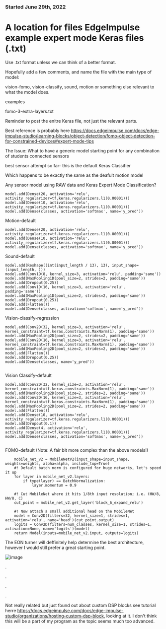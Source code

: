 
### Started June 29th, 2022


# A location for files EdgeImpulse example expert mode Keras files (.txt) 

Use .txt format unless we can think of a better format.

Hopefully add a few comments, and name the file with the main type of model:

vision-fomo, vision-classify, sound, motion or something else relevant to what the model does.

examples

fomo-3-extra-layers.txt


Reminder to post the enitre Keras file, not just the relevant parts.


Best reference is probably here https://docs.edgeimpulse.com/docs/edge-impulse-studio/learning-blocks/object-detection/fomo-object-detection-for-constrained-devices#expert-mode-tips

The Issue: What to have a generic model starting point for any combination of students connected sensors

best sensor attempt so far- this is the default Keras Classifier

Which happens to be exactly the same as the deafult motion model

Any sensor model using RAW data and Keras Expert Mode Classification?

```
model.add(Dense(20, activation='relu', activity_regularizer=tf.keras.regularizers.l1(0.00001)))
model.add(Dense(10, activation='relu', activity_regularizer=tf.keras.regularizers.l1(0.00001)))
model.add(Dense(classes, activation='softmax', name='y_pred'))

```




Motion-default
```
model.add(Dense(20, activation='relu', activity_regularizer=tf.keras.regularizers.l1(0.00001)))
model.add(Dense(10, activation='relu', activity_regularizer=tf.keras.regularizers.l1(0.00001)))
model.add(Dense(classes, activation='softmax', name='y_pred'))

```

Sound-default
```
model.add(Reshape((int(input_length / 13), 13), input_shape=(input_length, )))
model.add(Conv1D(8, kernel_size=3, activation='relu', padding='same'))
model.add(MaxPooling1D(pool_size=2, strides=2, padding='same'))
model.add(Dropout(0.25))
model.add(Conv1D(16, kernel_size=3, activation='relu', padding='same'))
model.add(MaxPooling1D(pool_size=2, strides=2, padding='same'))
model.add(Dropout(0.25))
model.add(Flatten())
model.add(Dense(classes, activation='softmax', name='y_pred'))

```

Vision-classify-regression
```
model.add(Conv2D(32, kernel_size=3, activation='relu', kernel_constraint=tf.keras.constraints.MaxNorm(1), padding='same'))
model.add(MaxPooling2D(pool_size=2, strides=2, padding='same'))
model.add(Conv2D(16, kernel_size=3, activation='relu', kernel_constraint=tf.keras.constraints.MaxNorm(1), padding='same'))
model.add(MaxPooling2D(pool_size=2, strides=2, padding='same'))
model.add(Flatten())
model.add(Dropout(0.25))
model.add(Dense(classes, name='y_pred'))


```

Vision Classify-default
```
model.add(Conv2D(32, kernel_size=3, activation='relu', kernel_constraint=tf.keras.constraints.MaxNorm(1), padding='same'))
model.add(MaxPooling2D(pool_size=2, strides=2, padding='same'))
model.add(Conv2D(16, kernel_size=3, activation='relu', kernel_constraint=tf.keras.constraints.MaxNorm(1), padding='same'))
model.add(MaxPooling2D(pool_size=2, strides=2, padding='same'))
model.add(Flatten())
model.add(Dense(10, activation='relu', activity_regularizer=tf.keras.regularizers.l1(0.00001)))
model.add(Dropout(0.1))
model.add(Dense(4, activation='relu', activity_regularizer=tf.keras.regularizers.l1(0.00001)))
model.add(Dense(classes, activation='softmax', name='y_pred'))


```



FOMO-default (Note: A fair bit more complex than the above models!)

```
    mobile_net_v2 = MobileNetV2(input_shape=input_shape, weights=weights, alpha=alpha, include_top=True)
    #! Default batch norm is configured for huge networks, let's speed it up
    for layer in mobile_net_v2.layers:
        if type(layer) == BatchNormalization:
            layer.momentum = 0.9
            
    #! Cut MobileNet where it hits 1/8th input resolution; i.e. (HW/8, HW/8, C)
    cut_point = mobile_net_v2.get_layer('block_6_expand_relu')
    
    #! Now attach a small additional head on the MobileNet
    model = Conv2D(filters=32, kernel_size=1, strides=1, activation='relu', name='head')(cut_point.output)
    logits = Conv2D(filters=num_classes, kernel_size=1, strides=1, activation=None, name='logits')(model)
    return Model(inputs=mobile_net_v2.input, outputs=logits)
```

The EON turner will deffinitely help determine the best architecture, however I would still prefer a great starting point.


![image](https://user-images.githubusercontent.com/5605614/177057111-ecaedddc-2f7c-49fd-a90f-581b403f673a.png)




.



.





.





.





Not really related but just found out about custom DSP blocks  see tutorial herre https://docs.edgeimpulse.com/docs/edge-impulse-studio/organizations/hosting-custom-dsp-block, looking at it. I don't think this will be a part of my program as the topic seems much too advanced.
